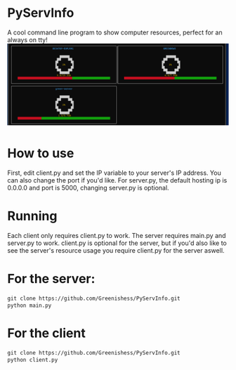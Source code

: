 # PyServInfo
A cool command line program to show computer resources, perfect for an always on tty!
![demopicture](https://github.com/Greenishess/PyServInfo/blob/main/pyservinfo.png)
# How to use
First, edit client.py and set the IP variable to your server's IP address. You can also change the port if you'd like. For server.py, the default hosting ip is 0.0.0.0 and port is 5000, changing server.py is optional.
# Running
Each client only requires client.py to work. The server requires main.py and server.py to work. client.py is optional for the server, but if you'd also like to see the server's resource usage you require client.py for the server aswell.
# For the server:
```
git clone https://github.com/Greenishess/PyServInfo.git
python main.py
```
# For the client
```
git clone https://github.com/Greenishess/PyServInfo.git
python client.py
```

